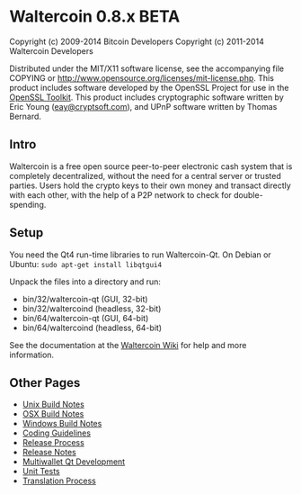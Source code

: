 Waltercoin 0.8.x BETA
====================

Copyright (c) 2009-2014 Bitcoin Developers
Copyright (c) 2011-2014 Waltercoin Developers

Distributed under the MIT/X11 software license, see the accompanying
file COPYING or http://www.opensource.org/licenses/mit-license.php.
This product includes software developed by the OpenSSL Project for use in the [OpenSSL Toolkit](http://www.openssl.org/). This product includes
cryptographic software written by Eric Young ([eay@cryptsoft.com](mailto:eay@cryptsoft.com)), and UPnP software written by Thomas Bernard.


Intro
---------------------
Waltercoin is a free open source peer-to-peer electronic cash system that is
completely decentralized, without the need for a central server or trusted
parties.  Users hold the crypto keys to their own money and transact directly
with each other, with the help of a P2P network to check for double-spending.


Setup
---------------------
You need the Qt4 run-time libraries to run Waltercoin-Qt. On Debian or Ubuntu:
	`sudo apt-get install libqtgui4`

Unpack the files into a directory and run:

- bin/32/waltercoin-qt (GUI, 32-bit)
- bin/32/waltercoind (headless, 32-bit)
- bin/64/waltercoin-qt (GUI, 64-bit)
- bin/64/waltercoind (headless, 64-bit)

See the documentation at the [Waltercoin Wiki](http://waltercoin.info)
for help and more information.


Other Pages
---------------------
- [Unix Build Notes](build-unix.md)
- [OSX Build Notes](build-osx.md)
- [Windows Build Notes](build-msw.md)
- [Coding Guidelines](coding.md)
- [Release Process](release-process.md)
- [Release Notes](release-notes.md)
- [Multiwallet Qt Development](multiwallet-qt.md)
- [Unit Tests](unit-tests.md)
- [Translation Process](translation_process.md)
